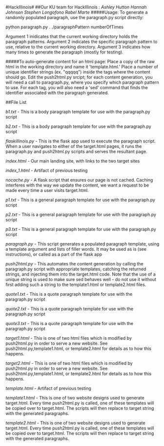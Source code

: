 #HackIllinois#
##Our KU team for HackIllinois : 
*Ashley Hutton
Hannah Johnson
Stephen Longofono
Rabel Marte*
#####Usage: To generate a randomly populated paragraph, use the paragraph.py script directly:

python paragraph.py . ./paragraphPattern numberOfTimes

Argument 1 inidicates that the current working directory holds the paragraph patterns.  Argument 2 indicates the specific paragraph pattern to use, relative to the current working directory.  Argument 3 indicates how many times to generate the paragraph (mostly for testing).

#####To auto-generate content for an html page:
Place a copy of the raw html in the working directory and name it 'template.html.'  Place a number of unique identifier strings (ex. "qqqqq") inside the tags where the content should go.  Edit the push2html.py srcipt; for each content generation, you will need a call to paragraph.py, where you specify which paragraph pattern to use.  For each tag, you will also need a 'sed' command that finds the identifier associated with the paragraph generated.


##File List

*b1.txt* - This is a body paragraph template for use with the paragraph.py script

*b2.txt* - This is a body paragraph template for use with the paragraph.py script

*flaskillinois.py* - This is the flask app used to execute the paragraph script.  When a user navigates to either of the target.html pages, it runs the paragraph.py and push2html.py scripts and serves the resultant page.

*index.html* - Our main landing site, with links to the two target sites

*index_1.html* - Artifact of previous testing

*nocache.py* - A flask script that ensures our page is not cached.  Caching interferes with the way we update the content, we want a request to be made every time a user visits target.html.

*p1.txt* - This is a general paragraph template for use with the paragraph.py script

*p2.txt* - This is a general paragraph template for use with the paragraph.py script

*p3.txt* - This is a general paragraph template for use with the paragraph.py script

*paragraph.py* - This script generates a populated paragraph template, using a template argument and lists of filler words.  It may be used as is (see instructions), or called as a part of the flask app

*push2html.py* - This automates the content generation by calling the paragraph.py script with appropriate templates, catching the returned strings, and injecting them into the target.html code.  Note that the use of a unique string is used to make sure sed behaves well - do not use it without first adding such a string to the template1.html or template2.html files.

*quote1.txt* - This is a quote paragraph template for use with the paragraph.py script

*quote2.txt* - This is a quote paragraph template for use with the paragraph.py script

*quote3.txt* - This is a quote paragraph template for use with the paragraph.py script

*target1.html* - This is one of two html files which is modified by push2html.py in order to serve a new website.  See push2html.py,template1.html, or template2.html for details as to how this happens.

*target2.html* - This is one of two html files which is modified by push2html.py in order to serve a new website.  See push2html.py,template1.html, or template2.html for details as to how this happens.

*template.html* - Artifact of previous testing

*template1.html* - This is one of two website designs used to generate target.html.  Every time push2html.py is called, one of these templates will be copied over to target.html.  The scripts will then replace to target string with the generated paragraphs.

*template2.html* - This is one of two website designs used to generate target.html.  Every time push2html.py is called, one of these templates will be copied over to target.html.  The scripts will then replace to target string with the generated paragraphs.
